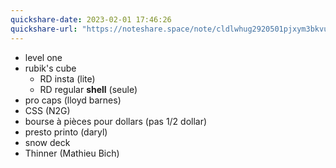 ```yaml
---
quickshare-date: 2023-02-01 17:46:26
quickshare-url: "https://noteshare.space/note/cldlwhug2920501pjxym3bkvu#SZcWVn5pCTMO+PhHfECWv5htmxURfOkL9xtaH9r5cis"
---
```

 - level one
 - rubik's cube
     - RD insta (lite)
     - RD regular **shell** (seule)
 - pro caps (lloyd barnes)
 - CSS (N2G)
 - bourse à pièces pour dollars (pas 1/2 dollar)
 - presto printo (daryl)
 - snow deck
 - Thinner (Mathieu Bich)
